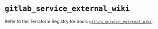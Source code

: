 # `gitlab_service_external_wiki`

Refer to the Terraform Registry for docs: [`gitlab_service_external_wiki`](https://registry.terraform.io/providers/gitlabhq/gitlab/16.8.1/docs/resources/service_external_wiki).
